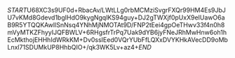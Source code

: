 $START$U68XC3s9UF0d+RbacAv/LWtLLg0rbMCMziSvgrFXQr99HM4Es9JbJU7vKMd8Gdevd1bgIHdO9kygNgqlKS94guy+DJ2gTWXjf0pUxX9eIUawO6aB9R5YTQQKAwIlSnNsq4YNhMjNMOTAt9D/FNP2tEei4gpOeTHwv33f4n0h8mVyMTKZFhyyIJQFBWLV+6RHgsfrTrPq7Uak9dYB6jyFNeJRhMwHnw6oh1hEcMkthojEHHhIdWRkKM+Dv0ssIEed0VQrYUbFfLQXxDVYKHkAVecDD9oMbLnxl71SDUMkUP8HhbQIO+/qk3WK5Lv+az4+$END$